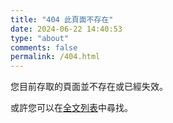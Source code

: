 ```yaml
---
title: "404 此頁面不存在"
date: 2024-06-22 14:40:53
type: "about"
comments: false
permalink: /404.html
---
```


您目前存取的頁面並不存在或已經失效。

或許您可以在[全文列表](/archives/)中尋找。

